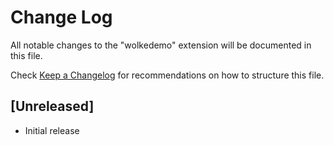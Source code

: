# Change Log

All notable changes to the "wolkedemo" extension will be documented in this file.

Check [Keep a Changelog](http://keepachangelog.com/) for recommendations on how to structure this file.

## [Unreleased]

- Initial release